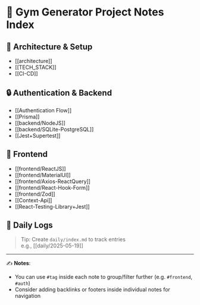# 🧠 Gym Generator Project Notes Index

## 📐 Architecture & Setup

- [[architecture]]
- [[TECH_STACK]]
- [[CI-CD]]

## 🔒 Authentication & Backend

- [[Authentication Flow]]
- [[Prisma]]
- [[backend/NodeJS]]
- [[backend/SQLite-PostgreSQL]]
- [[Jest+Supertest]]

## 🎨 Frontend

- [[frontend/ReactJS]]
- [[frontend/MaterialUI]]
- [[frontend/Axios-ReactQuery]]
- [[frontend/React-Hook-Form]]
- [[frontend/Zod]]
- [[Context-Api]]
- [[React-Testing-Library+Jest]]

## 📅 Daily Logs

> Tip: Create `daily/index.md` to track entries  
> e.g., [[daily/2025-05-19]]

---

✍️ **Notes**:

- You can use `#tag` inside each note to group/filter further (e.g. `#frontend`, `#auth`)
- Consider adding backlinks or footers inside individual notes for navigation
